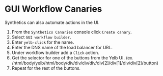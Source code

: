 # GUI Workflow Canaries

Synthetics can also automate actions in the UI.

1. From the `Synthetics Canaries` console click `Create canary`.
2. Select `GUI workflow builder`.
3. Enter `yelb-click` for the name.
4. Enter the DNS name of the load balancer for URL.
5. Under workflow builder add a `Click` action.
6. Get the selector for one of the buttons from the Yelb UI. (ex. /html/body/yelb/html/body/div/div/div/div/div[2]/div[1]/div/div[2]/button)
7. Repeat for the rest of the buttons.